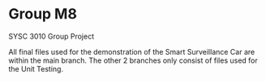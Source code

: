 # Group M8
SYSC 3010 Group Project

All final files used for the demonstration of the Smart Surveillance Car are within the main branch.
The other 2 branches only consist of files used for the Unit Testing.
